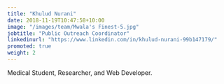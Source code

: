 ```yaml
---
title: "Khulud Nurani"
date: 2018-11-19T10:47:58+10:00
image: "/images/team/Mwala's Finest-5.jpg"
jobtitle: "Public Outreach Coordinator"
linkedinurl: "https://www.linkedin.com/in/khulud-nurani-99b147179/"
promoted: true
weight: 2
---
```


Medical Student, Researcher, and Web Developer.